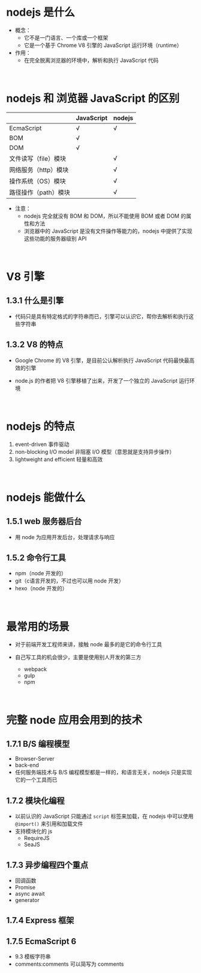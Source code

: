 # nodejs 是什么

- 概念：
  - 它不是一门语言、一个库或一个框架
  - 它是一个基于 Chrome V8 引擎的 JavaScript 运行环境（runtime）
- 作用：
  - 在完全脱离浏览器的环境中，解析和执行 JavaScript 代码
  
<br/>

# nodejs 和 浏览器 JavaScript 的区别

|                      | JavaScript | nodejs |
| -------------------- | ---------- | ------ |
| EcmaScript           | √          | √      |
| BOM                  | √          |        |
| DOM                  | √          |        |
| 文件读写（file）模块 |            | √      |
| 网络服务（http）模块 |            | √      |
| 操作系统（OS）模块   |            | √      |
| 路径操作（path）模块 |            | √      |

- 注意：
  - nodejs 完全就没有 BOM 和 DOM，所以不能使用 BOM 或者 DOM 的属性和方法
  - 浏览器中的 JavaScript 是没有文件操作等能力的，nodejs 中提供了实现这些功能的服务器级别 API

<br/>

# V8 引擎

## 1.3.1 什么是引擎

- 代码只是具有特定格式的字符串而已，引擎可以认识它，帮你去解析和执行这些字符串



## 1.3.2 V8 的特点

- Google Chrome 的 V8 引擎，是目前公认解析执行 JavaScript 代码最快最高效的引擎

- node.js 的作者把 V8 引擎移植了出来，开发了一个独立的 JavaScript 运行环境

<br/>

# nodejs 的特点

1. event-driven 事件驱动
2. non-blocking I/O model 非阻塞 I/O 模型（意思就是支持异步操作）
3. lightweight and efficient 轻量和高效

<br/>

# nodejs 能做什么

## 1.5.1 web 服务器后台

- 用 node 为应用开发后台，处理请求与响应



## 1.5.2 命令行工具

- npm（node 开发的）
- git（c语言开发的，不过也可以用 node 开发）
- hexo（node 开发的）

<br/>

# 最常用的场景

- 对于前端开发工程师来讲，接触 node 最多的是它的命令行工具

- 自己写工具的机会很少，主要是使用别人开发的第三方
  - webpack
  - gulp
  - npm

<br/>

# 完整 node 应用会用到的技术

## 1.7.1 B/S 编程模型

- Browser-Server
- back-end
- 任何服务端技术与 B/S 编程模型都是一样的，和语言无关，nodejs 只是实现它的一个工具而已



## 1.7.2 模块化编程

- 以前认识的 JavaScript 只能通过 `script` 标签来加载，在 nodejs 中可以使用 `@import()` 来引用和加载文件
- 支持模块化的 js
  - RequireJS
  - SeaJS



## 1.7.3 异步编程四个重点

- 回调函数
- Promise
- async await
- generator



## 1.7.4 Express 框架

## 1.7.5 EcmaScript 6

- 9.3 模板字符串
- comments:comments 可以简写为 comments



